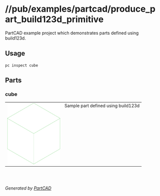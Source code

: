 # //pub/examples/partcad/produce_part_build123d_primitive

PartCAD example project which demonstrates parts defined using build123d.

## Usage
```shell
pc inspect cube
```


## Parts

### cube
<table><tr>
<td valign=top><a href="cube.py"><img src="././cube.svg" style="width: auto; height: auto; max-width: 200px; max-height: 200px;"></a></td>
<td valign=top>Sample part defined using build123d</td>
</tr></table>

<br/><br/>

*Generated by [PartCAD](https://partcad.org/)*
